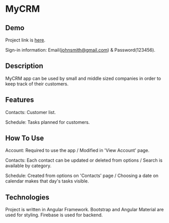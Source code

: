 # MyCRM

## Demo

Project link is [here](https://my-crm-cc001.web.app).

Sign-in information: Email\(johnsmith@gmail.com\) & Password\(123456\).

## Description

MyCRM app can be used by small and middle sized companies in order to keep track of their customers.

## Features

Contacts: Customer list.

Schedule: Tasks planned for customers.

## How To Use

Account: Required to use the app / Modified in 'View Account' page.

Contacts: Each contact can be updated or deleted from options / Search is available by category.

Schedule: Created from options on 'Contacts' page / Choosing a date on calendar makes that day's tasks visible.

## Technologies

Project is written in Angular Framework. Bootstrap and Angular Material are used for styling. Firebase is used for backend.